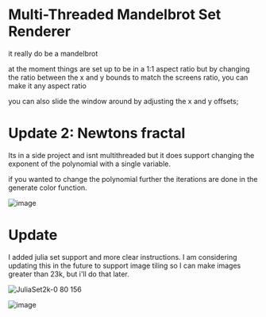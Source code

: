 # Multi-Threaded Mandelbrot Set Renderer
 it really do be a mandelbrot

 at the moment things are set up to be in a 1:1 aspect ratio but by changing the ratio between the x and y bounds to match the screens ratio, you can make it any aspect ratio

 you can also slide the window around by adjusting the x and y offsets;
 
 # Update 2: Newtons fractal
 
 Its in a side project and isnt multithreaded but it does support changing the exponent of the polynomial with a single variable. 
 
 if you wanted to change the polynomial further the iterations are done in the generate color function.
 
![image](https://user-images.githubusercontent.com/115612092/230808566-3784d86b-9778-45d7-a11a-16d2efcb88cf.png)

# Update
 
 I added julia set support and more clear instructions. I am considering updating this in the future to support image tiling so I can make images greater than 23k, but i'll do that later.
 
 ![JuliaSet2k-0 80 156](https://user-images.githubusercontent.com/115612092/230749636-100ef084-5de3-494e-95bd-9c10e8d0aeb1.png)


![image](https://user-images.githubusercontent.com/115612092/230722694-1c22c89b-fe69-4087-8a9e-18d5034f59a7.png)


